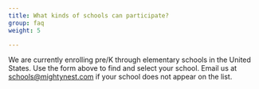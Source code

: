 ```yaml
---
title: What kinds of schools can participate?
group: faq
weight: 5

---
```


We are currently enrolling pre/K through elementary schools in the United States. Use the form above to find and select your school. Email us at schools@mightynest.com if your school does not appear on the list.